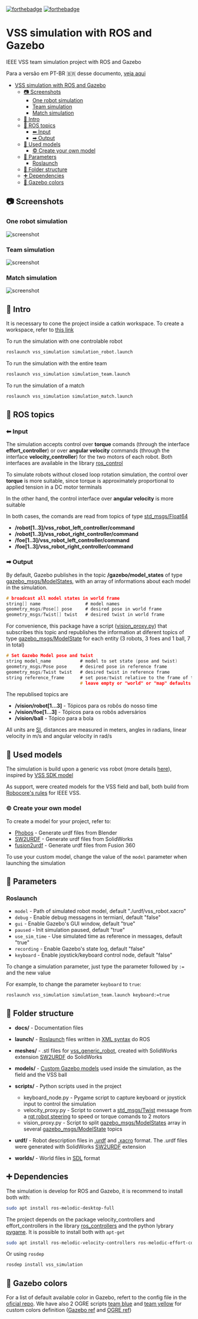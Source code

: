 [![forthebadge](https://forthebadge.com/images/badges/built-with-science.svg)](https://forthebadge.com)
[![forthebadge](https://forthebadge.com/images/badges/its-not-a-lie-if-you-believe-it.svg)](https://forthebadge.com)

# VSS simulation with ROS and Gazebo

IEEE VSS team simulation project with ROS and Gazebo

Para a versão em PT-BR 🇧🇷 desse documento, [veja aqui](./README_ptbr.md)

- [VSS simulation with ROS and Gazebo](#vss-simulation-with-ros-and-gazebo)
  - [📷 Screenshots](#-screenshots)
    - [One robot simulation](#one-robot-simulation)
    - [Team simulation](#team-simulation)
    - [Match simulation](#match-simulation)
  - [🎈 Intro](#-intro)
  - [📣 ROS topics](#-ros-topics)
    - [⬅ Input](#-input)
    - [➡ Output](#-output)
  - [📏 Used models](#-used-models)
    - [© Create your own model](#-create-your-own-model)
  - [🔧 Parameters](#-parameters)
    - [Roslaunch](#roslaunch)
  - [📁 Folder structure](#-folder-structure)
  - [➕ Dependencies](#-dependencies)
  - [🎨 Gazebo colors](#-gazebo-colors)

## 📷 Screenshots

### One robot simulation

![screenshot](./docs/screenshot_robot.png)

### Team simulation

![screenshot](./docs/screenshot_team.png)

### Match simulation

![screenshot](./docs/screenshot_match.png)

## 🎈 Intro

It is necessary to cone the project inside a catkin workspace. To create a workspace, refer to [this link](http://wiki.ros.org/catkin/Tutorials/create_a_workspace)

To run the simulation with one controlable robot

```bash
roslaunch vss_simulation simulation_robot.launch
```

To run the simulation with the entire team

```bash
roslaunch vss_simulation simulation_team.launch
```

To run the simulation of a match

```bash
roslaunch vss_simulation simulation_match.launch
```

## 📣 ROS topics

### ⬅ Input

The simulation accepts control over **torque** comands (through the interface **effort_controller**) or over **angular velocity** commands (through the interface **velocity_controller**) for the two motors of each robot. Both interfaces are available in the library [ros_control](http://wiki.ros.org/ros_control)

To simulate robots without closed loop rotation simulation, the control over **torque** is more suitable, since torque is approximately proportional to applied tension in a DC motor terminals

In the other hand, the control interface over **angular velocity** is more suitable

In both cases, the comands are read from topics of type [std_msgs/Float64](http://docs.ros.org/melodic/api/std_msgs/html/msg/Float64.html)

- **/robot[1..3]/vss_robot_left_controller/command**
- **/robot[1..3]/vss_robot_right_controller/command**
- **/foe[1..3]/vss_robot_left_controller/command**
- **/foe[1..3]/vss_robot_right_controller/command**

### ➡ Output

By default, Gazebo publishes in the topic **/gazebo/model_states** of type [gazebo_msgs/ModelStates](http://docs.ros.org/melodic/api/gazebo_msgs/html/msg/ModelStates.html), with an array of informations about each model in the simulation.

```c
# broadcast all model states in world frame
string[] name                 # model names
geometry_msgs/Pose[] pose     # desired pose in world frame
geometry_msgs/Twist[] twist   # desired twist in world frame
```

For convenience, this package have a script ([vision_proxy.py](./scripts/vision_proxy.py)) that subscribes this topic and republishes the information at diferent topics of type [gazebo_msgs/ModelState](http://docs.ros.org/melodic/api/gazebo_msgs/html/msg/ModelState.html) for each entity (3 robots, 3 foes and 1 ball, 7 in total)

```c
# Set Gazebo Model pose and twist
string model_name           # model to set state (pose and twist)
geometry_msgs/Pose pose     # desired pose in reference frame
geometry_msgs/Twist twist   # desired twist in reference frame
string reference_frame      # set pose/twist relative to the frame of this entity (Body/Model)
                            # leave empty or "world" or "map" defaults to world-frame
```

The republised topics are

- **/vision/robot[1...3]** - Tópicos para os robôs do nosso time
- **/vision/foe[1...3]** - Tópicos para os robôs adversários
- **/vision/ball** - Tópico para a bola

All units are [SI](https://en.wikipedia.org/wiki/International_System_of_Units), distances are measured in meters, angles in radians, linear velocity in m/s and angular velocity in rad/s

## 📏 Used models

The simulation is build upon a generic vss robot (more details [here](./urdf/motor.xacro)), inspired by [VSS SDK model](https://github.com/VSS-SDK/VSS-SDK)

As support, were created models for the VSS field and ball, both build from [Robocore's rules](https://www.robocore.net/modules.php?name=Forums&file=download&id=1424) for IEEE VSS.

### © Create your own model

To create a model for your project, refer to:

- [Phobos](https://github.com/dfki-ric/phobos) - Generate urdf files from Blender
- [SW2URDF](http://wiki.ros.org/sw_urdf_exporter) - Generate urdf files from SolidWorks
- [fusion2urdf](https://github.com/syuntoku14/fusion2urdf) - Generate urdf files from Fusion 360

To use your custom model, change the value of the ```model``` parameter when launching the simulation

## 🔧 Parameters

### Roslaunch

- ```model``` - Path of simulated robot model, default "./urdf/vss_robot.xacro"
- ```debug``` - Enable debug messagens in termianl, default "false"
- ```gui``` - Enable Gazebo's GUI window, default "true"
- ```paused``` - Init simulation paused, default "true"
- ```use_sim_time``` - Use simulated time as reference in messages, default "true"
- ```recording``` - Enable Gazebo's state log, default "false"
- ```keyboard``` - Enable joystick/keyboard control node, default "false"

To change a simulation parameter, just type the parameter followed by ```:=``` and the new value

For example, to change the parameter ```keyboard``` to ```true```:

```bash
roslaunch vss_simulation simulation_team.launch keyboard:=true
```

## 📁 Folder structure

- **docs/** - Documentation files
- **launch/** - [Roslaunch](http://wiki.ros.org/roslaunch) files written in [XML syntax](http://wiki.ros.org/roslaunch/XML) do ROS
- **meshes/** - .stl files for [vss_generic_robot](./urdf/README.md), created with SolidWorks extension [SW2URDF](http://wiki.ros.org/sw_urdf_exporter) do SolidWorks
- **models/** - [Custom Gazebo models](http://gazebosim.org/tutorials?tut=build_model) used inside the simulation, as the field and the VSS ball
- **scripts/** - Python scripts used in the project
  - keyboard_node.py - Pygame script to capture keyboard or joystick input to control the simulation
  - velocity_proxy.py - Script to convert a [std_msgs/Twist](http://docs.ros.org/melodic/api/geometry_msgs/html/msg/Twist.html) message from a [rqt robot steering](http://wiki.ros.org/rqt_robot_steering) to speed or torque comands to 2 motors
  - vision_proxy.py - Script to split [gazebo_msgs/ModelStates](http://docs.ros.org/melodic/api/gazebo_msgs/html/msg/ModelStates.html) array in several [gazebo_msgs/ModelState](http://docs.ros.org/melodic/api/gazebo_msgs/html/msg/ModelState.html) topics

- **urdf/** - Robot description files in [.urdf](http://wiki.ros.org/urdf/XML) and [.xacro](http://wiki.ros.org/xacro) format. The .urdf files were generated with SolidWorks [SW2URDF](http://wiki.ros.org/sw_urdf_exporter) extension
- **worlds/** - World files in [SDL](http://sdformat.org/) format

## ➕ Dependencies

The simulation is develop for ROS and Gazebo, it is recommend to install both with:

```bash
sudo apt install ros-melodic-desktop-full
```

The project depends on the package velocity_controllers and effort_controllers in the library [ros_controllers](https://github.com/ros-controls/ros_controllers) and the python lybrary [pygame](https://github.com/pygame/pygame). It is possible to install both with ```apt-get```

```bash
sudo apt install ros-melodic-velocity-controllers ros-melodic-effort-controllers python-pygame
```

Or using ```rosdep```

```bash
rosdep install vss_simulation
```

## 🎨 Gazebo colors

For a list of default available color in Gazebo, refert to the config file in the [oficial repo](https://bitbucket.org/osrf/gazebo/src/gazebo11/media/materials/scripts/gazebo.material). We have also 2 OGRE scripts [team blue](./media/materials/scripts/team_blue.material) and [team yellow](./media/materials/scripts/team_yellow.material) for custom colors definition ([Gazebo ref](http://gazebosim.org/tutorials?tut=color_model) and [OGRE ref](http://wiki.ogre3d.org/Materials))
